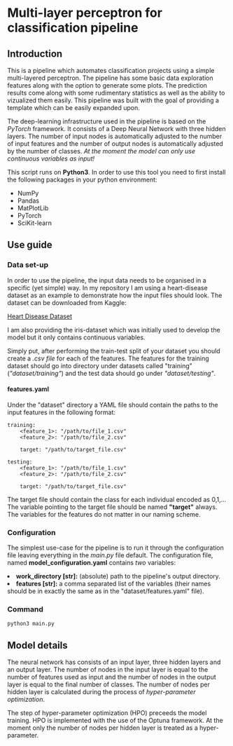 <h1>Multi-layer perceptron for classification pipeline</h1>

<h2>Introduction</h2>
<p>
    This is a pipeline which automates classification projects using a simple multi-layered perceptron. 
    The pipeline has some basic data exploration features along with the option to generate some plots. 
    The prediction results come along with some rudimentary statistics as well as the ability to vizualized them easily.
    This pipeline was built with the goal of providing a template which can be easily expanded upon.
</p>

<p>
    The deep-learning infrastructure used in the pipeline is based on the <em>PyTorch</em> framework. It 
    consists of a Deep Neural Network with three hidden layers. The number of input nodes is automatically
    adjusted to the number of input features and the number of output nodes is automatically adjusted by the number of classes.
    <em>At the moment the model can only use continuous variables as input!</em>
</p>

<p>
    This script runs on <strong>Python3</strong>.
    In order to use this tool you need to first install the following packages in your python environment:
    <ul>
        <li>NumPy</li>
        <li>Pandas</li>
        <li>MatPlotLib</li>
        <li>PyTorch</li>
        <li>SciKit-learn</li>
    </ul>
</p>

<h2>Use guide</h2>

<h3>Data set-up</h3>

<p>
    In order to use the pipeline, the input data needs to be organised in a specific (yet simple) way.
    In my repository I am using a heart-disease dataset as an example to demonstrate how the input files 
    should look. The dataset can be downloaded from Kaggle: 
</p>

[Heart Disease Dataset](https://www.kaggle.com/datasets/yasserh/heart-disease-dataset?resource=download)

<p>
    I am also providing the iris-dataset which was initially used to develop the model but it only contains 
    continuous variables.
</p>

<p>
    Simply put, after performing the train-test split of your dataset you should create a 
    <em>.csv file</em> for each of the features. The features for the training dataset should
    go into directory under datasets called "training" (<em>"dataset/training"</em>) and the test
    data should go under <em>"dataset/testing"</em>.
</p>

<h4>features.yaml</h4>
<p>
    Under the "dataset" directory a YAML file should contain the paths to the input features in the
    following format:
</p>

````
training:
    <feature_1>: "/path/to/file_1.csv"
    <feature_2>: "/path/to/file_2.csv"

    target: "/path/to/target_file.csv"

testing:
    <feature_1>: "/path/to/file_1.csv"
    <feature_2>: "/path/to/file_2.csv"

    target: "/path/to/target_file.csv"
````

<p>
    The target file should contain the class for each individual encoded as 0,1,... <br>
    The variable pointing to the target file should be named <strong>"target"</strong> always. 
    The variables for the features do not matter in our naming scheme.
</p>

<h3>Configuration</h3>

<p>
    The simplest use-case for the pipeline is to run it through the configuration file leaving everything in 
    the <em>main.py</em> file default. The configuration file, named <strong>model_configuration.yaml</strong>
    contains <em>two</em> variables:
</p>

</ul>
    <li><strong>work_directory [str]:</strong> (absolute) path to the pipeline's output directory.</li>
    <li><strong>features [str]:</strong> a comma separated list of the variables (their names should be 
        in exactly the same as in the "dataset/features.yaml" file).</li>
</ul>

<h3>Command</h3>

```
python3 main.py
```


<h2>Model details</h2>
<p>
    The neural network has consists of an input layer, three hidden layers and an output layer. The number of nodes 
    in the input layer is equal to the number of features used as input and the number of nodes in the output layer is 
    equal to the final number of classes. The number of nodes per hidden layer is calculated during the process of 
    <em>hyper-parameter optimization</em>.
</p>

<p>
    The step of hyper-parameter optimization (HPO) preceeds the model training. HPO is implemented with the use of
    the Optuna framework. At the moment only the number of nodes per hidden layer is treated as a hyper-parameter. 
</p>